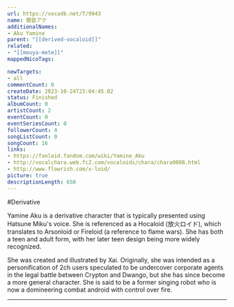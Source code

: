```yaml
---
url: https://vocadb.net/T/9943
name: 闇音アク
additionalNames: 
- Aku Yamine
parent: "[[derived-vocaloid]]"
related:
- "[[mouya-mete]]"
mappedNicoTags:

newTargets:
- all
commentCount: 0
createDate: 2023-10-24T23:04:45.02
status: Finished
albumCount: 0
artistCount: 2
eventCount: 0
eventSeriesCount: 0
followerCount: 4
songListCount: 0
songCount: 16
links: 
- https://fanloid.fandom.com/wiki/Yamine_Aku
- http://vocalchara.web.fc2.com/vocaloids/chara/chara0008.html
- http://www.flowrish.com/x-loid/
picture: true
descriptionLength: 650
---
```


#Derivative

Yamine Aku is a derivative character that is typically presented using Hatsune Miku's voice. She is referenced as a Hocaloid (放火ロイド), which translates to Arsonloid or Fireloid (a reference to flame wars). She has both a teen and adult form, with her later teen design being more widely recognized.

She was created and illustrated by Xai. Originally, she was intended as a personification of 2ch users speculated to be undercover corporate agents in the legal battle between Crypton and Dwango, but she has since become a more general character. She is said to be a former singing robot who is now a domineering combat android with control over fire.

---

